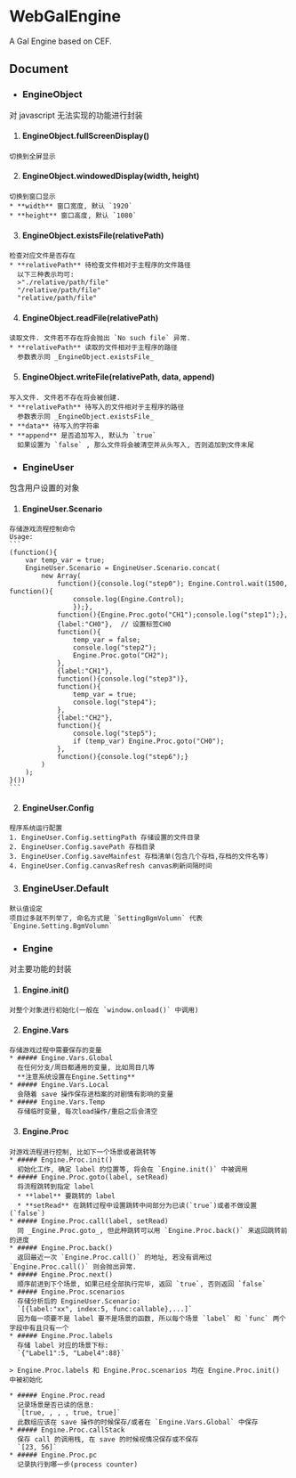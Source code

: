 # WebGalEngine
A Gal Engine based on CEF.

## Document
* ### EngineObject   
对 javascript 无法实现的功能进行封装
  1. #### EngineObject.fullScreenDisplay()   
    切换到全屏显示
  2. #### EngineObject.windowedDisplay(width, height)
    切换到窗口显示
    * **width** 窗口宽度, 默认 `1920`  
    * **height** 窗口高度, 默认 `1080`
  3. #### EngineObject.existsFile(relativePath)
    检查对应文件是否存在
    * **relativePath** 待检查文件相对于主程序的文件路径  
      以下三种表示均可:  
      >"./relative/path/file"  
      "/relative/path/file"  
      "relative/path/file"

  4. #### EngineObject.readFile(relativePath)
    读取文件. 文件若不存在将会抛出 `No such file` 异常.
    * **relativePath** 读取的文件相对于主程序的路径  
      参数表示同 _EngineObject.existsFile_
  5. #### EngineObject.writeFile(relativePath, data, append)
    写入文件. 文件若不存在将会被创建.
    * **relativePath** 待写入的文件相对于主程序的路径  
      参数表示同 _EngineObject.existsFile_
    * **data** 待写入的字符串
    * **append** 是否追加写入, 默认为 `true`  
      如果设置为 `false` , 那么文件将会被清空并从头写入, 否则追加到文件末尾
* ### EngineUser
包含用户设置的对象
  1. #### EngineUser.Scenario
    存储游戏流程控制命令  
    Usage:
    ```
    (function(){
        var temp_var = true;
        EngineUser.Scenario = EngineUser.Scenario.concat(
            new Array(
                function(){console.log("step0"); Engine.Control.wait(1500, function(){
                    console.log(Engine.Control);
                    });},
                function(){Engine.Proc.goto("CH1");console.log("step1");},
                {label:"CH0"},  // 设置标签CH0
                function(){
                    temp_var = false;
                    console.log("step2");
                    Engine.Proc.goto("CH2");
                },
                {label:"CH1"},
                function(){console.log("step3")},
                function(){
                    temp_var = true;
                    console.log("step4");
                },
                {label:"CH2"},
                function(){
                    console.log("step5");
                    if (temp_var) Engine.Proc.goto("CH0");
                },
                function(){console.log("step6");}
            )
        );
    }())
    ```
  2. #### EngineUser.Config
    程序系统运行配置
    1. EngineUser.Config.settingPath 存储设置的文件目录
    2. EngineUser.Config.savePath 存档目录
    3. EngineUser.Config.saveMainfest 存档清单(包含几个存档,存档的文件名等)
    4. EngineUser.Config.canvasRefresh canvas刷新间隔时间

  3. ### EngineUser.Default
    默认值设定  
    项目过多就不列举了, 命名方式是 `SettingBgmVolumn` 代表 `Engine.Setting.BgmVolumn`

* ### Engine
对主要功能的封装
  1. #### Engine.init()
    对整个对象进行初始化(一般在 `window.onload()` 中调用)
  2. #### Engine.Vars
    存储游戏过程中需要保存的变量
    * ##### Engine.Vars.Global
      在任何分支/周目都通用的变量, 比如周目几等  
      **注意系统设置在Engine.Setting**
    * ##### Engine.Vars.Local
      会随着 save 操作保存进档案的对剧情有影响的变量
    * ##### Engine.Vars.Temp
      存储临时变量, 每次load操作/重启之后会清空
  3. #### Engine.Proc
    对游戏流程进行控制, 比如下一个场景或者跳转等
    * ##### Engine.Proc.init()
      初始化工作, 确定 label 的位置等, 将会在 `Engine.init()` 中被调用  
    * ##### Engine.Proc.goto(label, setRead)
      将流程跳转到指定 label
      * **label** 要跳转的 label
      * **setRead** 在跳转过程中设置跳转中间部分为已读(`true`)或者不做设置(`false`)
    * ##### Engine.Proc.call(label, setRead)
      同 _Engine.Proc.goto_, 但此种跳转可以用 `Engine.Proc.back()` 来返回跳转前的进度
    * ##### Engine.Proc.back()
      返回最近一次 `Engine.Proc.call()` 的地址, 若没有调用过 `Engine.Proc.call()` 则会抛出异常.
    * ##### Engine.Proc.next()
      顺序前进到下个场景, 如果已经全部执行完毕, 返回 `true`, 否则返回 `false`
    * ##### Engine.Proc.scenarios
      存储分析后的 EngineUser.Scenario:  
      `[{label:"xx", index:5, func:callable},...]`  
      因为每一项要不是 label 要不是场景的函数, 所以每个场景 `label` 和 `func` 两个字段中有且只有一个
    * ##### Engine.Proc.labels
      存储 label 对应的场景下标:  
      `{"Label1":5, "Label4":88}`

    > Engine.Proc.labels 和 Engine.Proc.scenarios 均在 Engine.Proc.init() 中被初始化

    * ##### Engine.Proc.read
      记录场景是否已读的信息:  
      `[true, , , , true, true]`  
      此数组应该在 save 操作的时候保存/或者在 `Engine.Vars.Global` 中保存
    * ##### Engine.Proc.callStack
      保存 call 的调用栈, 在 save 的时候视情况保存或不保存  
      `[23, 56]`
    * ##### Engine.Proc.pc
      记录执行到哪一步(process counter)
